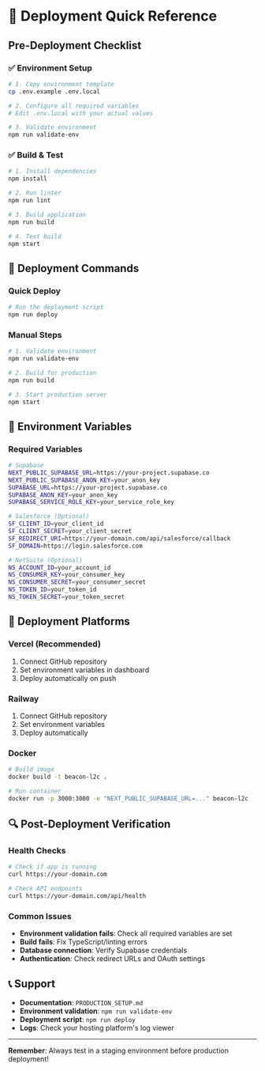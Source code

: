 # 🚀 Deployment Quick Reference

## Pre-Deployment Checklist

### ✅ Environment Setup
```bash
# 1. Copy environment template
cp .env.example .env.local

# 2. Configure all required variables
# Edit .env.local with your actual values

# 3. Validate environment
npm run validate-env
```

### ✅ Build & Test
```bash
# 1. Install dependencies
npm install

# 2. Run linter
npm run lint

# 3. Build application
npm run build

# 4. Test build
npm start
```

## 🚀 Deployment Commands

### Quick Deploy
```bash
# Run the deployment script
npm run deploy
```

### Manual Steps
```bash
# 1. Validate environment
npm run validate-env

# 2. Build for production
npm run build

# 3. Start production server
npm start
```

## 🔧 Environment Variables

### Required Variables
```bash
# Supabase
NEXT_PUBLIC_SUPABASE_URL=https://your-project.supabase.co
NEXT_PUBLIC_SUPABASE_ANON_KEY=your_anon_key
SUPABASE_URL=https://your-project.supabase.co
SUPABASE_ANON_KEY=your_anon_key
SUPABASE_SERVICE_ROLE_KEY=your_service_role_key

# Salesforce (Optional)
SF_CLIENT_ID=your_client_id
SF_CLIENT_SECRET=your_client_secret
SF_REDIRECT_URI=https://your-domain.com/api/salesforce/callback
SF_DOMAIN=https://login.salesforce.com

# NetSuite (Optional)
NS_ACCOUNT_ID=your_account_id
NS_CONSUMER_KEY=your_consumer_key
NS_CONSUMER_SECRET=your_consumer_secret
NS_TOKEN_ID=your_token_id
NS_TOKEN_SECRET=your_token_secret
```

## 🎯 Deployment Platforms

### Vercel (Recommended)
1. Connect GitHub repository
2. Set environment variables in dashboard
3. Deploy automatically on push

### Railway
1. Connect GitHub repository
2. Set environment variables
3. Deploy automatically

### Docker
```bash
# Build image
docker build -t beacon-l2c .

# Run container
docker run -p 3000:3000 -e "NEXT_PUBLIC_SUPABASE_URL=..." beacon-l2c
```

## 🔍 Post-Deployment Verification

### Health Checks
```bash
# Check if app is running
curl https://your-domain.com

# Check API endpoints
curl https://your-domain.com/api/health
```

### Common Issues
- **Environment validation fails**: Check all required variables are set
- **Build fails**: Fix TypeScript/linting errors
- **Database connection**: Verify Supabase credentials
- **Authentication**: Check redirect URLs and OAuth settings

## 📞 Support

- **Documentation**: `PRODUCTION_SETUP.md`
- **Environment validation**: `npm run validate-env`
- **Deployment script**: `npm run deploy`
- **Logs**: Check your hosting platform's log viewer

---

**Remember**: Always test in a staging environment before production deployment!

